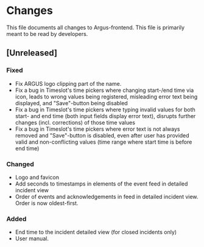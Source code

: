 # Changes
This file documents all changes to Argus-frontend. This file is primarily meant to be read by developers.

## [Unreleased]

### Fixed
- Fix ARGUS logo clipping part of the name.
- Fix a bug in Timeslot's time pickers where changing start-/end time via icon, leads to wrong values being registered, misleading error text being displayed, and "Save"-button being disabled 
- Fix a bug in Timeslot's time pickers where typing invalid values for both start- and end time (both input fields display error text), disrupts further changes (incl. corrections) of those time values
- Fix a bug in Timeslot's time pickers where error text is not always removed and "Save"-button is disabled, even after user has provided valid and non-conflicting values (time range where start time is before end time) 



### Changed
- Logo and favicon
- Add seconds to timestamps in elements of the event feed in detailed incident view
- Order of events and acknowledgements in feed in detailed incident view. Order is now oldest-first.



### Added
- End time to the incident detailed view (for closed incidents only)
- User manual.

